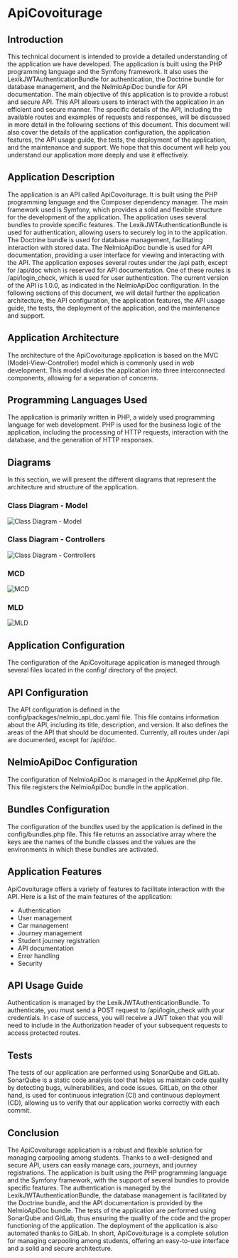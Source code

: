 # ApiCovoiturage

## Introduction

This technical document is intended to provide a detailed understanding of the application we have developed. The
application is built using the PHP programming language and the Symfony framework. It also uses the
LexikJWTAuthenticationBundle for authentication, the Doctrine bundle for database management, and the NelmioApiDoc
bundle for API documentation. The main objective of this application is to provide a robust and secure API. This API
allows users to interact with the application in an efficient and secure manner. The specific details of the API,
including the available routes and examples of requests and responses, will be discussed in more detail in the following
sections of this document. This document will also cover the details of the application configuration, the application
features, the API usage guide, the tests, the deployment of the application, and the maintenance and support. We hope
that this document will help you understand our application more deeply and use it effectively.

## Application Description

The application is an API called ApiCovoiturage. It is built using the PHP programming language and the Composer
dependency manager. The main framework used is Symfony, which provides a solid and flexible structure for the
development of the application. The application uses several bundles to provide specific features. The
LexikJWTAuthenticationBundle is used for authentication, allowing users to securely log in to the application. The
Doctrine bundle is used for database management, facilitating interaction with stored data. The NelmioApiDoc bundle is
used for API documentation, providing a user interface for viewing and interacting with the API. The application exposes
several routes under the /api path, except for /api/doc which is reserved for API documentation. One of these routes is
/api/login_check, which is used for user authentication. The current version of the API is 1.0.0, as indicated in the
NelmioApiDoc configuration. In the following sections of this document, we will detail further the application
architecture, the API configuration, the application features, the API usage guide, the tests, the deployment of the
application, and the maintenance and support.

## Application Architecture

The architecture of the ApiCovoiturage application is based on the MVC (Model-View-Controller) model which is commonly
used in web development. This model divides the application into three interconnected components, allowing for a
separation of concerns.

## Programming Languages Used

The application is primarily written in PHP, a widely used programming language for web development. PHP is used for the
business logic of the application, including the processing of HTTP requests, interaction with the database, and the
generation of HTTP responses.

## Diagrams

In this section, we will present the different diagrams that represent the architecture and structure of the
application.
### Class Diagram - Model

![Class Diagram - Model](docs/uml/diagramme-modele.png)

### Class Diagram - Controllers

![Class Diagram - Controllers](docs/uml/diagramme-controlleurs.png)

### MCD

![MCD](docs/uml/covoiturage-mcd.jpg)

### MLD

![MLD](docs/uml/covoiturage-mld.jpg)


## Application Configuration

The configuration of the ApiCovoiturage application is managed through several files located in the config/ directory of
the project.

## API Configuration

The API configuration is defined in the config/packages/nelmio_api_doc.yaml file. This file contains information about
the API, including its title, description, and version. It also defines the areas of the API that should be documented.
Currently, all routes under /api are documented, except for /api/doc.

## NelmioApiDoc Configuration

The configuration of NelmioApiDoc is managed in the AppKernel.php file. This file registers the NelmioApiDoc bundle in
the application.

## Bundles Configuration

The configuration of the bundles used by the application is defined in the config/bundles.php file. This file returns an
associative array where the keys are the names of the bundle classes and the values are the environments in which these
bundles are activated.

## Application Features

ApiCovoiturage offers a variety of features to facilitate interaction with the API. Here is a list of the main features
of the application:

- Authentication
- User management
- Car management
- Journey management
- Student journey registration
- API documentation
- Error handling
- Security

## API Usage Guide

Authentication is managed by the LexikJWTAuthenticationBundle. To authenticate, you must send a POST request to
/api/login_check with your credentials. In case of success, you will receive a JWT token that you will need to include
in the Authorization header of your subsequent requests to access protected routes.

## Tests

The tests of our application are performed using SonarQube and GitLab. SonarQube is a static code analysis tool that
helps us maintain code quality by detecting bugs, vulnerabilities, and code issues. GitLab, on the other hand, is used
for continuous integration (CI) and continuous deployment (CD), allowing us to verify that our application works
correctly with each commit.

## Conclusion

The ApiCovoiturage application is a robust and flexible solution for managing carpooling among students. Thanks to a
well-designed and secure API, users can easily manage cars, journeys, and journey registrations. The application is
built using the PHP programming language and the Symfony framework, with the support of several bundles to provide
specific features. The authentication is managed by the LexikJWTAuthenticationBundle, the database management is
facilitated by the Doctrine bundle, and the API documentation is provided by the NelmioApiDoc bundle. The tests of the
application are performed using SonarQube and GitLab, thus ensuring the quality of the code and the proper functioning
of the application. The deployment of the application is also automated thanks to GitLab. In short, ApiCovoiturage is a
complete solution for managing carpooling among students, offering an easy-to-use interface and a solid and secure
architecture.